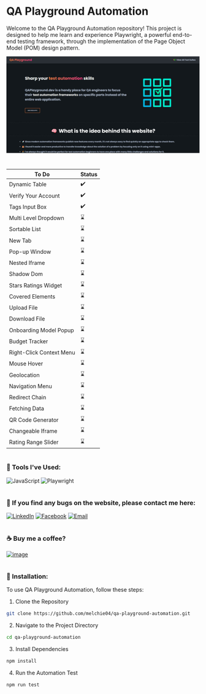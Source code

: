 # QA Playground Automation
Welcome to the QA Playground Automation repository! This project is designed to help me learn and experience Playwright, a powerful end-to-end testing framework, through the implementation of the Page Object Model (POM) design pattern.

<img src="https://github.com/melchie04/qa-playground-automation/blob/main/resources/screenshot.jpg?raw=true" alt="QA Playground" width="600"/>

#
| To Do                    | Status |
| ------------------------ | ------ |
| Dynamic Table            | ✔️ |
| Verify Your Account      | ✔️ |
| Tags Input Box           | ✔️ |
| Multi Level Dropdown     | ⌛ |
| Sortable List            | ⌛ |
| New Tab                  | ⌛ |
| Pop-up Window            | ⌛ |
| Nested Iframe            | ⌛ |
| Shadow Dom               | ⌛ |
| Stars Ratings Widget     | ⌛ |
| Covered Elements         | ⌛ |
| Upload File              | ⌛ |
| Download File            | ⌛ |
| Onboarding Model Popup   | ⌛ |
| Budget Tracker           | ⌛ |
| Right-Click Context Menu | ⌛ |
| Mouse Hover              | ⌛ |
| Geolocation              | ⌛ |
| Navigation Menu          | ⌛ |
| Redirect Chain           | ⌛ |
| Fetching Data            | ⌛ |
| QR Code Generator        | ⌛ |
| Changeable Iframe        | ⌛ |
| Rating Range Slider      | ⌛ |

#
### 🧰 Tools I've Used:
![JavaScript](https://img.shields.io/badge/JavaScript-F7DF1E?style=for-the-badge&logo=javascript&logoColor=black)
![Playwright](https://img.shields.io/badge/playwright-%232EAD33?style=for-the-badge&logo=playwright&logoColor=white)

#
### 📧 If you find any bugs on the website, please contact me here:
[![LinkedIn](https://img.shields.io/badge/LinkedIn-Melchor%20Callos-blue?style=flat-square&logo=linkedin)](https://linkedin.com/in/melchorcallos)
[![Facebook](https://img.shields.io/badge/facebook-melchorcallos-blue?style=flat-square&logo=facebook)](https://fb.com/melchorcallos)
[![Email](https://img.shields.io/badge/Email-melchorcallos04%40gmail.com-blue?style=flat-square&logo=gmail)](mailto:melchorcallos04@gmail.com)

#
### ☕ Buy me a coffee?
[![image](https://img.shields.io/badge/paypal-melchorcallos04@gmail.com-blue?style=flat-square&logo=paypal)](https://www.paypal.com/paypalme/melchorcallos04)

#
### 📁 Installation:
To use QA Playground Automation, follow these steps:
1. Clone the Repository
```bash
git clone https://github.com/melchie04/qa-playground-automation.git
```
2. Navigate to the Project Directory
```bash
cd qa-playground-automation
```
3. Install Dependencies
```bash
npm install
```
4. Run the Automation Test
```bash
npm run test
```
